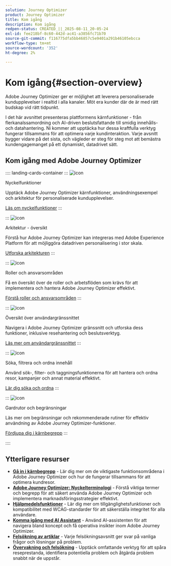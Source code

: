 ```yaml
---
solution: Journey Optimizer
product: Journey Optimizer
title: Kom igång
description: Kom igång
redpen-status: CREATED_||_2025-08-11_20-05-24
exl-id: fee218bf-8c60-442d-ac41-a3856fc71b70
source-git-commit: f116775dfa5bb46857c5e9401a291b46105ebcca
workflow-type: tm+mt
source-wordcount: '352'
ht-degree: 2%

---
```


# Kom igång{#section-overview}

Adobe Journey Optimizer ger er möjlighet att leverera personaliserade kundupplevelser i realtid i alla kanaler. Möt era kunder där de är med rätt budskap vid rätt tidpunkt.

I det här avsnittet presenteras plattformens kärnfunktioner - från flerkanalssamordning och AI-driven beslutsfattande till smidig innehålls- och datahantering. Ni kommer att upptäcka hur dessa kraftfulla verktyg fungerar tillsammans för att optimera varje kundinteraktion. Varje avsnitt bygger vidare på det sista, och vägleder er steg för steg mot att bemästra kundengagemanget på ett dynamiskt, datadrivet sätt.

## Kom igång med Adobe Journey Optimizer

:::: landing-cards-container
:::
![icon](https://cdn.experienceleague.adobe.com/icons/book.svg)

Nyckelfunktioner

Upptäck Adobe Journey Optimizer kärnfunktioner, användningsexempel och arkitektur för personaliserade kundupplevelser.

[Läs om nyckelfunktioner](../using/start/get-started.md)
:::

:::
![icon](https://cdn.experienceleague.adobe.com/icons/code-branch.svg)

Arkitektur - översikt

Förstå hur Adobe Journey Optimizer kan integreras med Adobe Experience Platform för att möjliggöra datadriven personalisering i stor skala.

[Utforska arkitekturen](../using/start/architecture-concepts-redpen.md)
:::

:::
![icon](https://cdn.experienceleague.adobe.com/icons/list-check.svg)

Roller och ansvarsområden

Få en översikt över de roller och arbetsflöden som krävs för att implementera och hantera Adobe Journey Optimizer effektivt.

[Förstå roller och ansvarsområden](../using/start/quick-start.md)
:::

:::
![icon](https://cdn.experienceleague.adobe.com/icons/gear.svg)

Översikt över användargränssnittet

Navigera i Adobe Journey Optimizer gränssnitt och utforska dess funktioner, inklusive resehantering och beslutsverktyg.

[Läs mer om användargränssnittet](../using/start/user-interface.md)
:::

:::
![icon](https://cdn.experienceleague.adobe.com/icons/circle-play.svg)

Söka, filtrera och ordna innehåll

Använd sök-, filter- och taggningsfunktionerna för att hantera och ordna resor, kampanjer och annat material effektivt.

[Lär dig söka och ordna](../using/start/search-filter-categorize.md)
:::

:::
![icon](https://cdn.experienceleague.adobe.com/icons/puzzle-piece.svg)

Gardrutor och begränsningar

Läs mer om begränsningar och rekommenderade rutiner för effektiv användning av Adobe Journey Optimizer-funktioner.

[Fördjupa dig i kärnbegrepp](../using/start/guardrails.md)
:::

::::


## Ytterligare resurser

- **[Gå in i kärnbegrepp](../using/start/functional-areas-redpen.md)** - Lär dig mer om de viktigaste funktionsområdena i Adobe Journey Optimizer och hur de fungerar tillsammans för att optimera kundresor.
- **[Adobe Journey Optimizer: Nyckelterminologi](../using/start/terminology-md-redpen.md)** - Förstå viktiga termer och begrepp för att säkert använda Adobe Journey Optimizer och implementera marknadsföringsstrategier effektivt.
- **[Hjälpmedelsfunktioner](../using/start/accessibility.md)** - Lär dig mer om tillgänglighetsfunktioner och kompatibilitet med WCAG-standarder för att säkerställa integritet för alla användare.
- **[Komma igång med AI Assistant](../using/start/ai-assistant.md)** - Använd AI-assistenten för att navigera bland koncept och få operativa insikter inom Adobe Journey Optimizer.
- **[Felsökning av artiklar](../using/start/troubleshooting.md)** - Varje felsökningsavsnitt ger svar på vanliga frågor och lösningar på problem.
- **[Övervakning och felsökning](/help/rp_landing_pages/troubleshoot-journey-landing-page.md)** - Upptäck omfattande verktyg för att spåra reseprestanda, identifiera potentiella problem och åtgärda problem snabbt när de uppstår.


